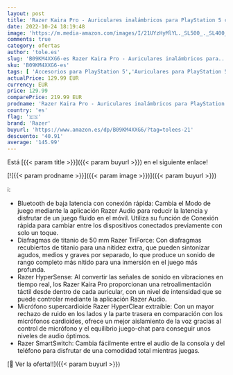 ```yaml
---
layout: post
title: 'Razer Kaira Pro - Auriculares inalámbricos para PlayStation 5 con tecnología háptica  Razer HyperSense  diafragma de 50 mm  control de volumen  Razer SmartSwitch  RGB Chroma  Negro-Blanco'
date: 2022-10-24 18:19:48
image: 'https://m.media-amazon.com/images/I/21UYzHyMlYL._SL500_._SL400_.jpg'
comments: true
category: ofertas
author: 'tole.es'
slug: 'B09KM4XXG6-es Razer Kaira Pro - Auriculares inalámbricos para...'
sku: 'B09KM4XXG6-es'
tags: [ 'Accesorios para PlayStation 5','Auriculares para PlayStation 5','Electrónica','Hardware y juegos para PlayStation 5','Informática','Videojuegos','playstation','razer','🇪🇸', ]
actualPrice: 129.99 EUR
currency: EUR
price: 129.99
comparePrice: 219.99 EUR
prodname: 'Razer Kaira Pro - Auriculares inalámbricos para PlayStation 5 con tecnología háptica  Razer HyperSense  diafragma de 50 mm  control de volumen  Razer SmartSwitch  RGB Chroma  Negro-Blanco'
country: 'es'
flag: '🇪🇸'
brand: 'Razer'
buyurl: 'https://www.amazon.es/dp/B09KM4XXG6/?tag=tolees-21'
descuento: '40.91'
average: '145.99'
---
```


Está [{{< param title >}}]({{< param buyurl >}}) en el siguiente enlace!

[![{{< param prodname >}}]({{< param image >}})]({{< param buyurl >}})

ℹ️:

- Bluetooth de baja latencia con conexión rápida: Cambia el Modo de juego mediante la aplicación Razer Audio para reducir la latencia y disfrutar de un juego fluido en el móvil. Utiliza su función de Conexión rápida para cambiar entre los dispositivos conectados previamente con solo un toque.
- Diafragmas de titanio de 50 mm Razer TriForce: Con diafragmas recubiertos de titanio para una nitidez extra, que pueden sintonizar agudos, medios y graves por separado, lo que produce un sonido de rango completo más nítido para una inmersión en el juego más profunda.
- Razer HyperSense: Al convertir las señales de sonido en vibraciones en tiempo real, los Razer Kaira Pro proporcionan una retroalimentación táctil desde dentro de cada auricular, con un nivel de intensidad que se puede controlar mediante la aplicación Razer Audio.
- Micrófono supercardioide Razer HyperClear extraíble: Con un mayor rechazo de ruido en los lados y la parte trasera en comparación con los micrófonos cardioides, ofrece un mejor aislamiento de la voz gracias al control de micrófono y el equilibrio juego-chat para conseguir unos niveles de audio óptimos.
- Razer SmartSwitch: Cambia fácilmente entre el audio de la consola y del teléfono para disfrutar de una comodidad total mientras juegas.

[🛒 Ver la oferta!!]({{< param buyurl >}})
